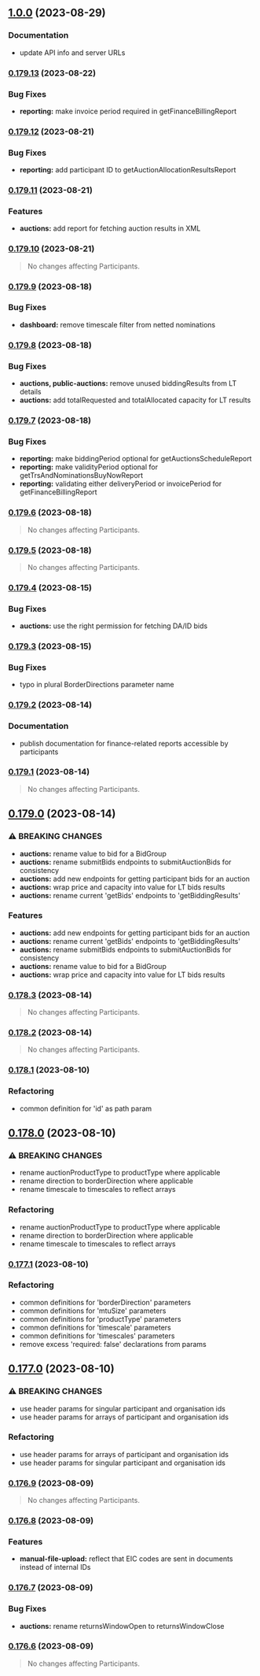 ## [1.0.0](https://github.com/britned/empire-platform-api/compare/v0.179.13...v1.0.0) (2023-08-29)


### Documentation

* update API info and server URLs

### [0.179.13](https://github.com/britned/empire-platform-api/compare/v0.179.12...v0.179.13) (2023-08-22)


### Bug Fixes

* **reporting:** make invoice period required in getFinanceBillingReport

### [0.179.12](https://github.com/britned/empire-platform-api/compare/v0.179.11...v0.179.12) (2023-08-21)


### Bug Fixes

* **reporting:** add participant ID to getAuctionAllocationResultsReport

### [0.179.11](https://github.com/britned/empire-platform-api/compare/v0.179.10...v0.179.11) (2023-08-21)


### Features

* **auctions:** add report for fetching auction results in XML

### [0.179.10](https://github.com/britned/empire-platform-api/compare/v0.179.9...v0.179.10) (2023-08-21)

> No changes affecting Participants.

### [0.179.9](https://github.com/britned/empire-platform-api/compare/v0.179.8...v0.179.9) (2023-08-18)


### Bug Fixes

* **dashboard:** remove timescale filter from netted nominations

### [0.179.8](https://github.com/britned/empire-platform-api/compare/v0.179.7...v0.179.8) (2023-08-18)


### Bug Fixes

* **auctions, public-auctions:** remove unused biddingResults from LT details
* **auctions:** add totalRequested and totalAllocated capacity for LT results

### [0.179.7](https://github.com/britned/empire-platform-api/compare/v0.179.6...v0.179.7) (2023-08-18)


### Bug Fixes

* **reporting:** make biddingPeriod optional for getAuctionsScheduleReport
* **reporting:** make validityPeriod optional for getTrsAndNominationsBuyNowReport
* **reporting:** validating either deliveryPeriod or invoicePeriod for getFinanceBillingReport

### [0.179.6](https://github.com/britned/empire-platform-api/compare/v0.179.5...v0.179.6) (2023-08-18)

> No changes affecting Participants.

### [0.179.5](https://github.com/britned/empire-platform-api/compare/v0.179.4...v0.179.5) (2023-08-18)

> No changes affecting Participants.

### [0.179.4](https://github.com/britned/empire-platform-api/compare/v0.179.3...v0.179.4) (2023-08-15)


### Bug Fixes

* **auctions:** use the right permission for fetching DA/ID bids

### [0.179.3](https://github.com/britned/empire-platform-api/compare/v0.179.2...v0.179.3) (2023-08-15)


### Bug Fixes

* typo in plural BorderDirections parameter name

### [0.179.2](https://github.com/britned/empire-platform-api/compare/v0.179.1...v0.179.2) (2023-08-14)


### Documentation

* publish documentation for finance-related reports accessible by participants

### [0.179.1](https://github.com/britned/empire-platform-api/compare/v0.179.0...v0.179.1) (2023-08-14)

> No changes affecting Participants.

## [0.179.0](https://github.com/britned/empire-platform-api/compare/v0.178.3...v0.179.0) (2023-08-14)


### ⚠ BREAKING CHANGES

* **auctions:** rename value to bid for a BidGroup
* **auctions:** rename submitBids endpoints to submitAuctionBids for consistency
* **auctions:** add new endpoints for getting participant bids for an auction
* **auctions:** wrap price and capacity into value for LT bids results
* **auctions:** rename current 'getBids' endpoints to 'getBiddingResults'

### Features

* **auctions:** add new endpoints for getting participant bids for an auction
* **auctions:** rename current 'getBids' endpoints to 'getBiddingResults'
* **auctions:** rename submitBids endpoints to submitAuctionBids for consistency
* **auctions:** rename value to bid for a BidGroup
* **auctions:** wrap price and capacity into value for LT bids results

### [0.178.3](https://github.com/britned/empire-platform-api/compare/v0.178.2...v0.178.3) (2023-08-14)

> No changes affecting Participants.

### [0.178.2](https://github.com/britned/empire-platform-api/compare/v0.178.1...v0.178.2) (2023-08-14)

> No changes affecting Participants.

### [0.178.1](https://github.com/britned/empire-platform-api/compare/v0.178.0...v0.178.1) (2023-08-10)


### Refactoring

* common definition for 'id' as path param

## [0.178.0](https://github.com/britned/empire-platform-api/compare/v0.177.1...v0.178.0) (2023-08-10)


### ⚠ BREAKING CHANGES

* rename auctionProductType to productType where applicable
* rename direction to borderDirection where applicable
* rename timescale to timescales to reflect arrays

### Refactoring

* rename auctionProductType to productType where applicable
* rename direction to borderDirection where applicable
* rename timescale to timescales to reflect arrays

### [0.177.1](https://github.com/britned/empire-platform-api/compare/v0.177.0...v0.177.1) (2023-08-10)


### Refactoring

* common definitions for 'borderDirection' parameters
* common definitions for 'mtuSize' parameters
* common definitions for 'productType' parameters
* common definitions for 'timescale' parameters
* common definitions for 'timescales' parameters
* remove excess 'required: false' declarations from params

## [0.177.0](https://github.com/britned/empire-platform-api/compare/v0.176.9...v0.177.0) (2023-08-10)


### ⚠ BREAKING CHANGES

* use header params for singular participant and organisation ids
* use header params for arrays of participant and organisation ids

### Refactoring

* use header params for arrays of participant and organisation ids
* use header params for singular participant and organisation ids

### [0.176.9](https://github.com/britned/empire-platform-api/compare/v0.176.8...v0.176.9) (2023-08-09)

> No changes affecting Participants.

### [0.176.8](https://github.com/britned/empire-platform-api/compare/v0.176.7...v0.176.8) (2023-08-09)


### Features

* **manual-file-upload:** reflect that EIC codes are sent in documents instead of internal IDs

### [0.176.7](https://github.com/britned/empire-platform-api/compare/v0.176.6...v0.176.7) (2023-08-09)


### Bug Fixes

* **auctions:** rename returnsWindowOpen to returnsWindowClose

### [0.176.6](https://github.com/britned/empire-platform-api/compare/v0.176.5...v0.176.6) (2023-08-09)

> No changes affecting Participants.
